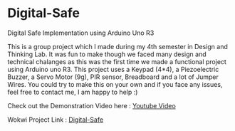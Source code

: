 # Digital-Safe
Digital Safe Implementation using Arduino Uno R3

This is a group project which I made during my 4th semester in Design and Thinking Lab.
It was fun to make though we faced many design and technical chalanges as this was the first time we made a functional project using Arduino uno R3.
This project uses a Keypad \(4*4\), a Piezoelectric Buzzer, a Servo Motor \(9g\), PIR sensor, Breadboard and a lot of Jumper Wires.
You could try to make this on your own and if you face any issues, feel free to contact me, I am happy to help :\)


Check out the Demonstration Video here : [Youtube Video](https://youtu.be/XJsXw_9Iexs)

Wokwi Project Link : [Digital-Safe](https://wokwi.com/projects/355934256698583041)
